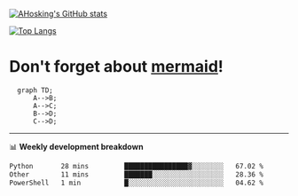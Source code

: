 [![AHosking's GitHub stats](https://github-readme-stats.vercel.app/api?username=ahosking&count_private=true&show_icons=true&theme=onedark&hide_rank=true&include_all_commits=true)](https://github.com/ahosking)

[![Top Langs](https://github-readme-stats.vercel.app/api/top-langs/?username=ahosking&layout=compact&theme=onedark)](https://github.com/ahosking)


# Don't forget about [mermaid](https://github.blog/2022-02-14-include-diagrams-markdown-files-mermaid/)!

```mermaid
  graph TD;
      A-->B;
      A-->C;
      B-->D;
      C-->D;
```
-------

📊 **Weekly development breakdown**

<!--START_SECTION:waka-->

```txt
Python       28 mins         ████████████████▓░░░░░░░░   67.02 %
Other        11 mins         ███████░░░░░░░░░░░░░░░░░░   28.36 %
PowerShell   1 min           █░░░░░░░░░░░░░░░░░░░░░░░░   04.62 %
```

<!--END_SECTION:waka-->
